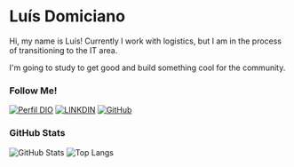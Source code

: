 # Luís Domiciano

Hi, my name is Luís!
Currently I work with logistics, but I am in the process of transitioning to the IT area.

I'm going to study to get good and build something cool for the community.

### Follow Me!

[![Perfil DIO](https://img.shields.io/badge/DIO/PERFIL-darkblue)](https://web.dio.me/users/lamdomiciano)
[![LINKDIN](https://img.shields.io/badge/Linkdin-blue)](https://www.linkedin.com/in/luisdomiciano/)
[![GitHub](https://img.shields.io/badge/GitHub-black)](https://github.com/LuisDomiciano)

### GitHub Stats

![GitHub Stats](https://github-readme-stats.vercel.app/api?username=LuisDomiciano&theme=transparent&bg_color=013&border_color=30A3DC&show_icons=true&icon_color=30A3DC&title_color=E94D5F&text_color=FFF)
![Top Langs](https://github-readme-stats-git-masterrstaa-rickstaa.vercel.app/api/top-langs/?username=LuisDomiciano&layout=compact&bg_color=013&border_color=30A3DC&title_color=E94D5F&text_color=FFF)
